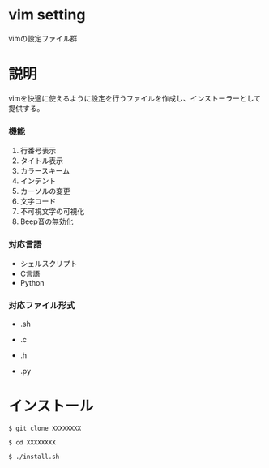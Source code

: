 # vim setting
vimの設定ファイル群

# 説明
vimを快適に使えるように設定を行うファイルを作成し、インストーラーとして提供する。

### 機能
1. 行番号表示
2. タイトル表示
3. カラースキーム
4. インデント
5. カーソルの変更
6. 文字コード
7. 不可視文字の可視化
8. Beep音の無効化

### 対応言語
* シェルスクリプト
* C言語
* Python

### 対応ファイル形式

- .sh

- .c

- .h

- .py

# インストール
`$ git clone XXXXXXXX`

`$ cd XXXXXXXX`

`$ ./install.sh`

